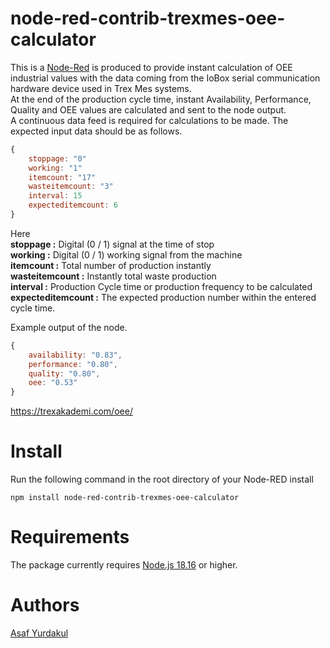 # node-red-contrib-trexmes-oee-calculator

This is a [Node-Red][1] is produced to provide instant calculation of OEE industrial values with the data coming from the IoBox serial communication hardware device used in Trex Mes systems.<br>
At the end of the production cycle time, instant Availability, Performance, Quality and OEE values are calculated and sent to the node output.<br>
A continuous data feed is required for calculations to be made.
The expected input data should be as follows.

```javascript
{
	stoppage: "0"
	working: "1"
	itemcount: "17"
	wasteitemcount: "3"
	interval: 15
	expecteditemcount: 6
}
```
Here<br>
**stoppage :** Digital (0 / 1) signal at the time of stop<br>
**working :** Digital (0 / 1) working signal from the machine<br>
**itemcount :** Total number of production instantly<br>
**wasteitemcount :** Instantly total waste production<br>
**interval :** Production Cycle time or production frequency to be calculated<br>
**expecteditemcount :** The expected production number within the entered cycle time.<br>


Example output of the node.

```javascript
{
    availability: "0.83",
    performance: "0.80",
    quality: "0.80",
    oee: "0.53"    
}
```

https://trexakademi.com/oee/

# Install

Run the following command in the root directory of your Node-RED install

    npm install node-red-contrib-trexmes-oee-calculator


# Requirements

The package currently requires [Node.js 18.16][2] or higher.


# Authors

[Asaf Yurdakul][4]

[1]:http://nodered.org
[2]:https://nodejs.org
[4]:https://github.com/asafyurdakul


